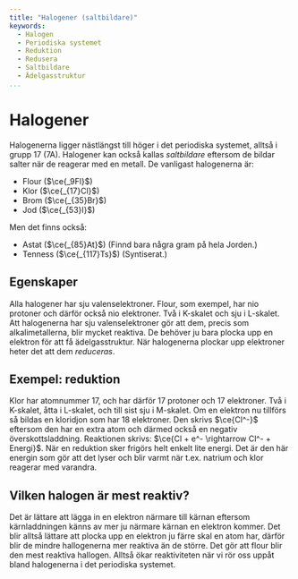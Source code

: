 ```yaml
---
title: "Halogener (saltbildare)"
keywords:
  - Halogen
  - Periodiska systemet
  - Reduktion
  - Redusera
  - Saltbildare
  - Ädelgasstruktur
...
```


# Halogener
Halogenerna ligger nästlängst till höger i det periodiska systemet, alltså i grupp 17 (7A). Halogener kan också kallas _saltbildare_ eftersom de bildar salter när de reagerar med en metall. De vanligast halogenerna är:
* Flour ($\ce{_9Fl}$)
* Klor ($\ce{_{17}Cl}$)
* Brom ($\ce{_{35}Br}$)
* Jod ($\ce{_{53}I}$)

Men det finns också:
* Astat ($\ce{_{85}At}$) (Finnd bara några gram på hela Jorden.)
* Tenness ($\ce{_{117}Ts}$) (Syntiserat.)

## Egenskaper
Alla halogener har sju valenselektroner. Flour, som exempel, har nio protoner och därför också nio elektroner. Två i K-skalet och sju i L-skalet. Att halogenerna har sju valenselektroner gör att dem, precis som alkalimetallerna, blir mycket reaktiva. De behöver ju bara plocka upp en elektron för att få ädelgasstruktur. När halogenerna plockar upp elektroner heter det att dem _reduceras_.

## Exempel: reduktion
Klor har atomnummer 17, och har därför 17 protoner och 17 elektroner. Två i K-skalet, åtta i L-skalet, och till sist sju i M-skalet. Om en elektron nu tillförs så bildas en kloridjon som har 18 elektroner. Den skrivs $\ce{Cl^-}$ eftersom den har en extra atom och därmed också en negativ överskottsladdning. Reaktionen skrivs: $\ce{Cl + e^- \rightarrow Cl^- + Energi}$. När en reduktion sker frigörs helt enkelt lite energi. Det är den här energin som gör att det lyser och blir varmt när t.ex. natrium och klor reagerar med varandra.

## Vilken halogen är mest reaktiv?
Det är lättare att lägga in en elektron närmare till kärnan eftersom kärnladdningen känns av mer ju närmare kärnan en elektron kommer. Det blir alltså lättare att plocka upp en elektron ju färre skal en atom har, därför blir de mindre hallogenerna mer reaktiva än de större. Det gör att flour blir den mest reaktiva hallogen. Alltså ökar reaktiviteten när vi rör oss uppåt bland halogenerna i det periodiska systemet.